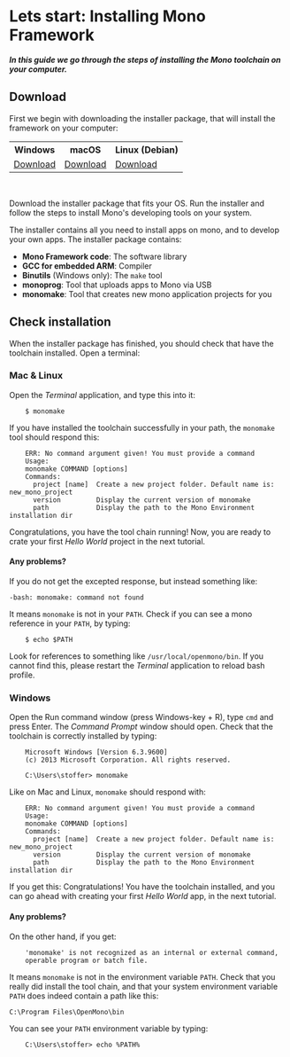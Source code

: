 # Lets start: Installing Mono Framework

***In this guide we go through the steps of installing the Mono toolchain on your computer.***

## Download

First we begin with downloading the installer package, that will install the framework on your computer:

<table class="table wy-text-center" style="width: 100%;">
<tr><th>Windows</th><th>macOS</th><th>Linux (Debian)</th></tr>
<tr>
<td><a href="https://github.com/getopenmono/openmono_package/releases/download/SDKv1_4/OpenMonoSetup-v1.4.3.exe" class="btn btn-neutral"><span class="fa fa-download"></span> Download </a> </td>
<td><a href="https://github.com/getopenmono/openmono_package/releases/download/SDKv1_4/OpenMono-v1.4.3-Mac.pkg" class="btn btn-neutral"><span class="fa fa-download"></span> Download</a></td>
<td><a href="https://github.com/getopenmono/openmono_package/releases/tag/SDKv1_4" class="btn btn-neutral" target="_blank"><span class="fa fa-download"></span> Download</a></td>
</tr>
</table>
<br/>

Download the installer package that fits your OS. Run the installer and follow the steps to install Mono's developing tools on your system.

The installer contains all you need to install apps on mono, and to develop your own apps. The installer package contains:

 * **Mono Framework code**: The software library
 * **GCC for embedded ARM**: Compiler
 * **Binutils** (Windows only): The `make` tool
 * **monoprog**: Tool that uploads apps to Mono via USB
 * **monomake**: Tool that creates new mono application projects for you

## Check installation

When the installer package has finished, you should check that have the toolchain installed. Open a terminal:

### Mac & Linux

Open the *Terminal* application, and type this into it:

```
	$ monomake
```

If you have installed the toolchain successfully in your path, the `monomake` tool should respond this:

```
	ERR: No command argument given! You must provide a command
	Usage:
	monomake COMMAND [options]
	Commands:
	  project [name]  Create a new project folder. Default name is: new_mono_project
	  version         Display the current version of monomake
	  path            Display the path to the Mono Environment installation dir
```

Congratulations, you have the tool chain running! Now, you are ready to crate your first *Hello World* project in the next tutorial.

#### Any problems?

If you do not get the excepted response, but instead something like:

```
-bash: monomake: command not found
```

It means `monomake` is not in your `PATH`. Check if you can see a mono reference in your `PATH`, by typing:

```
	$ echo $PATH
```

Look for references to something like `/usr/local/openmono/bin`. If you cannot find this, please restart the *Terminal* application to reload bash profile.

### Windows

Open the Run command window (press Windows-key + R), type `cmd` and press Enter. The *Command Prompt* window should open. Check that the toolchain is correctly installed by typing:

```
	Microsoft Windows [Version 6.3.9600]
	(c) 2013 Microsoft Corporation. All rights reserved.

	C:\Users\stoffer> monomake
```

Like on Mac and Linux, `monomake` should respond with:

```
	ERR: No command argument given! You must provide a command
	Usage:
	monomake COMMAND [options]
	Commands:
	  project [name]  Create a new project folder. Default name is: new_mono_project
	  version         Display the current version of monomake
	  path            Display the path to the Mono Environment installation dir
```

If you get this: Congratulations! You have the toolchain installed, and you can go ahead with creating your first *Hello World* app, in the next tutorial.

#### Any problems?

On the other hand, if you get:

```
	'monomake' is not recognized as an internal or external command,
	operable program or batch file.
```

It means `monomake` is not in the environment variable `PATH`. Check that you really did install the tool chain, and that your system environment variable `PATH` does indeed contain a path like this:

```
C:\Program Files\OpenMono\bin
```

You can see your `PATH` environment variable by typing:

```
	C:\Users\stoffer> echo %PATH%
```
